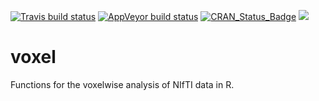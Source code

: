 

  <!-- badges: start -->
  [![Travis build status](https://travis-ci.org/angelgar/voxel.svg?branch=master)](https://travis-ci.org/angelgar/voxel)
  [![AppVeyor build status](https://ci.appveyor.com/api/projects/status/github/angelgar/voxel?branch=master&svg=true)](https://ci.appveyor.com/project/angelgar/voxel)
[![CRAN\_Status\_Badge](http://www.r-pkg.org/badges/version/voxel)](http://cran.r-project.org/package=voxel)
[![](http://cranlogs.r-pkg.org/badges/grand-total/voxel)](http://cran.rstudio.com/web/packages/voxel/index.html)
  <!-- badges: end -->
  


# voxel

Functions for the voxelwise analysis of NIfTI data in R. 
